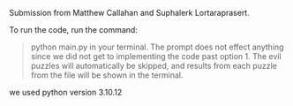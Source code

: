Submission from Matthew Callahan and  Suphalerk Lortaraprasert.

To run the code, run the command:
> python main.py
in your terminal. The prompt does not effect anything since we did not get to implementing the code past option 1. The evil puzzles will automatically be skipped, and results from each puzzle from the file will be shown in the terminal. 

we used python version 3.10.12



